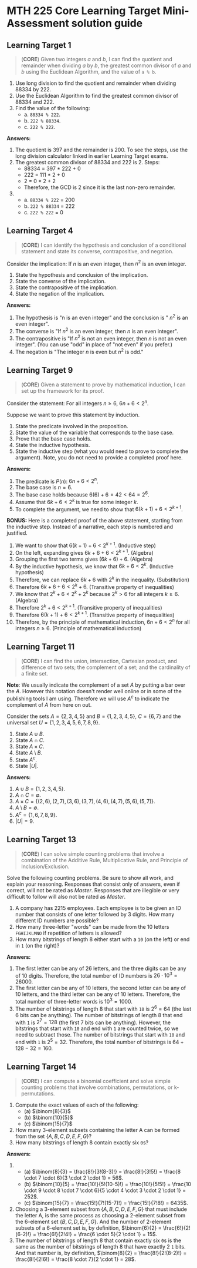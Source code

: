 # MTH 225 Core Learning Target Mini-Assessment solution guide 

## Learning Target 1

>(**CORE**) Given two integers $a$ and $b$, I can find the quotient and remainder when dividing $a$ by $b$, the greatest common divisor of $a$ and $b$ using the Euclidean Algorithm, and the value of `a % b`.

1. Use long division to find the quotient and remainder when dividing 88334 by 222.
2. Use the Euclidean Algorithm to find the greatest common divisor of 88334 and 222.
3. Find the value of the following: 
   - a. `88334 % 222`.
   - b. `222 % 88334`.
   - c. `222 % 222`.

**Answers:**

1. The quotient is 397 and the remainder is 200. To see the steps, use the long division calculator linked in earlier Learning Target exams. 
2. The greatest common divisor of 88334 and 222 is 2. Steps:
   - 88334 = 397 * 222 + 0
   - 222 = 111 * 2 + 0
   - 2 = 0 * 2 + 2
   - Therefore, the GCD is 2 since it is the last non-zero remainder.
3. 
   - a. `88334 % 222` = 200
   - b. `222 % 88334` = 222
   - c. `222 % 222` = 0


## Learning Target 4

>(**CORE**) I can identify the hypothesis and conclusion of a conditional statement and state its converse, contrapositive, and negation.

Consider the implication: If $n$ is an even integer, then $n^2$ is an even integer.

1. State the hypothesis and conclusion of the implication.
2. State the converse of the implication.
3. State the contrapositive of the implication.
4. State the negation of the implication.

**Answers:**
1. The hypothesis is "n is an even integer" and the conclusion is " $n^2$ is an even integer".
2. The converse is "If $n^2$ is an even integer, then $n$ is an even integer".
3. The contrapositive is "If $n^2$ is not an even integer, then $n$ is not an even integer". (You can use "odd" in place of "not even" if you prefer.)
4. The negation is "The integer $n$ is even but $n^2$ is odd." 


## Learning Target 9

>(**CORE**) Given a statement to prove by mathematical induction, I can set up the framework for its proof.

Consider the statement: For all integers $n \geq 6$, $6n + 6 < 2^n$. 

Suppose we want to prove this statement by induction.

1. State the predicate involved in the proposition.
2. State the value of the variable that corresponds to the base case. 
3. Prove that the base case holds. 
4. State the inductive hypothesis. 
5. State the inductive step (what you would need to prove to complete the argument). Note, you do not need to provide a completed proof here. 

**Answers:**
1. The predicate is $P(n)$: $6n + 6 < 2^n$.
2. The base case is $n = 6$.
3. The base case holds because $6(6) + 6 = 42 < 64 = 2^6$.
4. Assume that $6k + 6 < 2^k$ is true for some integer $k$.
5. To complete the argument, we need to show that $6(k + 1) + 6 < 2^{k + 1}$.

**BONUS:** Here is a completed proof of the above statement, starting from the inductive step. Instead of a narrative, each step is numbered and justified.
1. We want to show that $6(k + 1) + 6 < 2^{k + 1}$. (Inductive step)
2. On the left, expanding gives $6k + 6 + 6 < 2^{k + 1}$. (Algebra)
3. Grouping the first two terms gives $(6k + 6) + 6$. (Algebra)
4. By the inductive hypothesis, we know that $6k + 6 < 2^k$. (Inductive hypothesis)
5. Therefore, we can replace $6k + 6$ with $2^k$ in the inequality. (Substitution)
6. Therefore $6k + 6 + 6 < 2^k + 6$. (Transitive property of inequalities)
7. We know that $2^k + 6 < 2^k + 2^k$ because $2^k > 6$ for all integers $k \geq 6$. (Algebra)
8. Therefore $2^k + 6 < 2^{k + 1}$. (Transitive property of inequalities)
9. Therefore $6(k + 1) + 6 < 2^{k + 1}$. (Transitive property of inequalities)
10. Therefore, by the principle of mathematical induction, $6n + 6 < 2^n$ for all integers $n \geq 6$. (Principle of mathematical induction)


## Learning Target 11

>(**CORE**) I can find the union, intersection, Cartesian product, and difference of two sets; the complement of a set; and the cardinality of a finite set.

**Note**: We usually indicate the complement of a set $A$ by putting a bar over the $A$. However this notation doesn't render well online or in some of the publishing tools I am using. Therefore we will use $A^c$ to indicate the complement of $A$ from here on out. 

Consider the sets $A = \lbrace 2, 3, 4, 5 \rbrace$ and $B = \lbrace 1, 2, 3, 4, 5 \rbrace$, $C = \lbrace  6,7 \rbrace$ and the universal set $U = \lbrace 1, 2, 3, 4, 5, 6, 7, 8, 9 \rbrace$.

1. State $A \cup B$.
2. State $A \cap C$.
3. State $A \times C$.
4. State $A \setminus B$.
5. State $A^c$.
6. State $|U|$.

**Answers:**

1. $A \cup B = \lbrace 1, 2, 3, 4, 5 \rbrace$.
2. $A \cap C = \emptyset$.
3. $A \times C = \lbrace (2,6), (2,7), (3,6), (3,7), (4,6), (4,7), (5,6), (5,7) \rbrace$.
4. $A \setminus B = \emptyset$.
5. $A^c = \lbrace 1, 6, 7, 8, 9 \rbrace$.
6. $|U| = 9$.

## Learning Target 13

>(**CORE**) I can solve simple counting problems that involve a combination of the Additive Rule, Multiplicative Rule, and Principle of Inclusion/Exclusion.

Solve the following counting problems. Be sure to show all work, and explain your reasoning. Responses that consist only of answers, even if correct, will not be rated as *Master*. Responses that are illegible or very difficult to follow will also not be rated as *Master*. 

1. A company has 2215 employees. Each employee is to be given an ID number that consists of one letter followed by 3 digits. How many different ID numbers are possible?
2. How many three-letter "words" can be made from the 10 letters `FGHIJKLMNO` if repetition of letters is allowed?
3. How many bitstrings of length 8 either start with a `10` (on the left) or end in `1` (on the right)?

**Answers:**

1. The first letter can be any of 26 letters, and the three digits can be any of 10 digits. Therefore, the total number of ID numbers is $26 \cdot 10^3 = 26000$.
2. The first letter can be any of 10 letters, the second letter can be any of 10 letters, and the third letter can be any of 10 letters. Therefore, the total number of three-letter words is $10^3 = 1000$.
3. The number of bitstrings of length 8 that start with `10` is $2^6 = 64$ (the last 6 bits can be anything). The number of bitstrings of length 8 that end with `1` is $2^7 = 128$ (the first 7 bits can be anything). However, the bitstrings that start with `10` and end with `1` are counted twice, so we need to subtract those. The number of bitstrings that start with `10` and end with `1` is $2^5 = 32$. Therefore, the total number of bitstrings is $64 + 128 - 32 = 160$.


## Learning Target 14

>(**CORE**) I can compute a binomial coefficient and solve simple counting problems that involve combinations, permutations, or k-permutations.

1. Compute the exact values of each of the following: 
   - (a) $\binom{8}{3}$
   - (b) $\binom{10}{5}$
   - (c) $\binom{15}{7}$
2. How many 3-element subsets containing the letter A can be formed from the set $\lbrace{A,B,C,D,E,F,G}\rbrace$? 
3. How many bitstrings of length 8 contain exactly six `0`s?

**Answers:**

1. 
   - (a) $\binom{8}{3} = \frac{8!}{3!(8-3)!} = \frac{8!}{3!5!} = \frac{8 \cdot 7 \cdot 6}{3 \cdot 2 \cdot 1} = 56$.
   - (b) $\binom{10}{5} = \frac{10!}{5!(10-5)!} = \frac{10!}{5!5!} = \frac{10 \cdot 9 \cdot 8 \cdot 7 \cdot 6}{5 \cdot 4 \cdot 3 \cdot 2 \cdot 1} = 252$.
   - (c) $\binom{15}{7} = \frac{15!}{7!(15-7)!} = \frac{15!}{7!8!} = 6435$.
2. Choosing a 3-element subset from $\lbrace{A,B,C,D,E,F,G}\rbrace$ that must include the letter A, is the same process as choosing a 2-element subset from the 6-element set $\lbrace{B,C,D,E,F,G}\rbrace$. And the number of 2-element subsets of a 6-element set is, by definition,  $\binom{6}{2} = \frac{6!}{2!(6-2)!} = \frac{6!}{2!4!} = \frac{6 \cdot 5}{2 \cdot 1} = 15$.
3. The number of bitstrings of length 8 that contain exactly six `0`s is the same as the number of bitstrings of length 8 that have exactly 2 `1` bits. And that number is, by definition, $\binom{8}{2} = \frac{8!}{2!(8-2)!} = \frac{8!}{2!6!} = \frac{8 \cdot 7}{2 \cdot 1} = 28$.